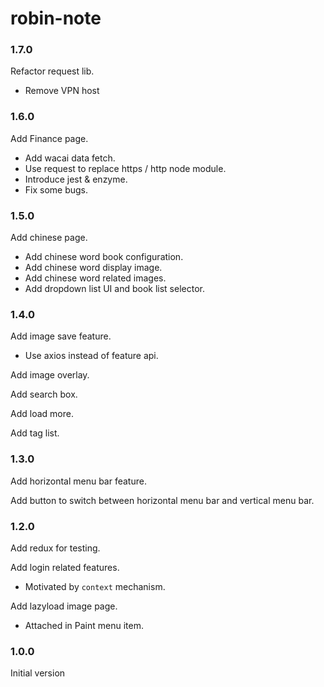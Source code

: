 # robin-note

### 1.7.0

Refactor request lib.

- Remove VPN host

### 1.6.0

Add Finance page.

- Add wacai data fetch.
- Use request to replace https / http node module.
- Introduce jest & enzyme.
- Fix some bugs.

### 1.5.0

Add chinese page.

- Add chinese word book configuration.
- Add chinese word display image.
- Add chinese word related images.
- Add dropdown list UI and book list selector.

### 1.4.0

Add image save feature.

- Use axios instead of feature api.

Add image overlay.

Add search box.

Add load more.

Add tag list.

### 1.3.0

Add horizontal menu bar feature.

Add button to switch between horizontal menu bar and vertical menu bar.

### 1.2.0

Add redux for testing.

Add login related features.

- Motivated by `context` mechanism.

Add lazyload image page.

- Attached in Paint menu item.

### 1.0.0

Initial version